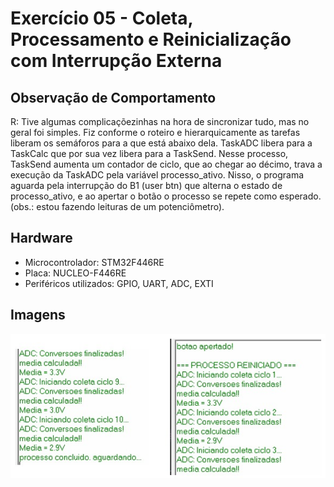 # Exercício 05 - Coleta, Processamento e Reinicialização com Interrupção Externa

## Observação de Comportamento

R: Tive algumas complicaçõezinhas na hora de sincronizar tudo, mas no geral foi simples. Fiz conforme o roteiro e hierarquicamente as tarefas liberam os semáforos para a que está abaixo dela. TaskADC libera para a TaskCalc que por sua vez libera para a TaskSend. Nesse processo, TaskSend aumenta um contador de ciclo, que ao chegar ao décimo, trava a execução da TaskADC pela variável processo_ativo. Nisso, o programa aguarda pela interrupção do B1 (user btn) que alterna o estado de processo_ativo, e ao apertar o botão o processo se repete como esperado. (obs.: estou fazendo leituras de um potenciômetro).

## Hardware
- Microcontrolador: STM32F446RE
- Placa: NUCLEO-F446RE
- Periféricos utilizados: GPIO, UART, ADC, EXTI

## Imagens

![Comportamento](images/img-exercicio-05.jpeg)